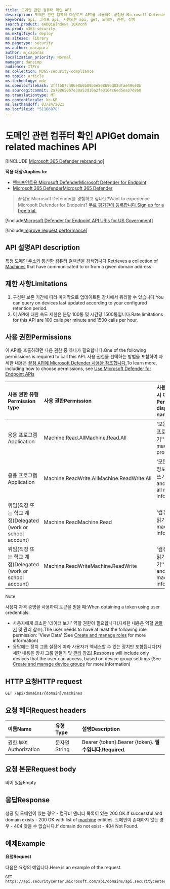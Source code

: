 ```yaml
---
title: 도메인 관련 컴퓨터 확인 API
description: 도메인 관련 컴퓨터 다운로드 API를 사용하여 끝점용 Microsoft Defender의 도메인과 통신한 컴퓨터를 다운로드하는 방법을 학습합니다.
keywords: api, 그래프 api, 지원되는 api, get, 도메인, 관련, 장치
search.product: eADQiWindows 10XVcnh
ms.prod: m365-security
ms.mktglfcycl: deploy
ms.sitesec: library
ms.pagetype: security
ms.author: macapara
author: mjcaparas
localization_priority: Normal
manager: dansimp
audience: ITPro
ms.collection: M365-security-compliance
ms.topic: article
ms.technology: mde
ms.openlocfilehash: 3fffb87c486e8b6b89b5e868b96d02dfae496e0b
ms.sourcegitcommit: 2a708650b7e30a53d10a2fe3164c6ed5ea37d868
ms.translationtype: MT
ms.contentlocale: ko-KR
ms.lasthandoff: 03/24/2021
ms.locfileid: "51166878"
---
```

# <a name="get-domain-related-machines-api"></a><span data-ttu-id="e2f52-104">도메인 관련 컴퓨터 확인 API</span><span class="sxs-lookup"><span data-stu-id="e2f52-104">Get domain related machines API</span></span>

[!INCLUDE [Microsoft 365 Defender rebranding](../../includes/microsoft-defender.md)]

<span data-ttu-id="e2f52-105">**적용 대상:**</span><span class="sxs-lookup"><span data-stu-id="e2f52-105">**Applies to:**</span></span>
- [<span data-ttu-id="e2f52-106">엔드포인트용 Microsoft Defender</span><span class="sxs-lookup"><span data-stu-id="e2f52-106">Microsoft Defender for Endpoint</span></span>](https://go.microsoft.com/fwlink/p/?linkid=2154037)
- [<span data-ttu-id="e2f52-107">Microsoft 365 Defender</span><span class="sxs-lookup"><span data-stu-id="e2f52-107">Microsoft 365 Defender</span></span>](https://go.microsoft.com/fwlink/?linkid=2118804)

> <span data-ttu-id="e2f52-108">끝점용 Microsoft Defender를 경험하고 싶나요?</span><span class="sxs-lookup"><span data-stu-id="e2f52-108">Want to experience Microsoft Defender for Endpoint?</span></span> [<span data-ttu-id="e2f52-109">무료 평가판에 등록합니다.</span><span class="sxs-lookup"><span data-stu-id="e2f52-109">Sign up for a free trial.</span></span>](https://www.microsoft.com/microsoft-365/windows/microsoft-defender-atp?ocid=docs-wdatp-exposedapis-abovefoldlink) 

[!include[Microsoft Defender for Endpoint API URIs for US Government](../../includes/microsoft-defender-api-usgov.md)]

[!include[Improve request performance](../../includes/improve-request-performance.md)]


## <a name="api-description"></a><span data-ttu-id="e2f52-110">API 설명</span><span class="sxs-lookup"><span data-stu-id="e2f52-110">API description</span></span>
<span data-ttu-id="e2f52-111">특정 도메인 [주소와](machine.md) 통신한 컴퓨터 컬렉션을 검색합니다.</span><span class="sxs-lookup"><span data-stu-id="e2f52-111">Retrieves a collection of [Machines](machine.md) that have communicated to or from a given domain address.</span></span>


## <a name="limitations"></a><span data-ttu-id="e2f52-112">제한 사항</span><span class="sxs-lookup"><span data-stu-id="e2f52-112">Limitations</span></span>
1. <span data-ttu-id="e2f52-113">구성된 보존 기간에 따라 마지막으로 업데이트된 장치에서 쿼리할 수 있습니다.</span><span class="sxs-lookup"><span data-stu-id="e2f52-113">You can query on devices last updated according to your configured retention period.</span></span>
2. <span data-ttu-id="e2f52-114">이 API에 대한 속도 제한은 분당 100통 및 시간당 1500통입니다.</span><span class="sxs-lookup"><span data-stu-id="e2f52-114">Rate limitations for this API are 100 calls per minute and 1500 calls per hour.</span></span>


## <a name="permissions"></a><span data-ttu-id="e2f52-115">사용 권한</span><span class="sxs-lookup"><span data-stu-id="e2f52-115">Permissions</span></span>
<span data-ttu-id="e2f52-116">이 API를 호출하려면 다음 권한 중 하나가 필요합니다.</span><span class="sxs-lookup"><span data-stu-id="e2f52-116">One of the following permissions is required to call this API.</span></span> <span data-ttu-id="e2f52-117">사용 권한을 선택하는 방법을 포함하여 자세한 내용은 [끝점 API에 Microsoft Defender 사용을 참조합니다.](apis-intro.md)</span><span class="sxs-lookup"><span data-stu-id="e2f52-117">To learn more, including how to choose permissions, see [Use Microsoft Defender for Endpoint APIs](apis-intro.md)</span></span>

<span data-ttu-id="e2f52-118">사용 권한 유형</span><span class="sxs-lookup"><span data-stu-id="e2f52-118">Permission type</span></span> |   <span data-ttu-id="e2f52-119">사용 권한</span><span class="sxs-lookup"><span data-stu-id="e2f52-119">Permission</span></span>  |   <span data-ttu-id="e2f52-120">사용 권한 표시 이름</span><span class="sxs-lookup"><span data-stu-id="e2f52-120">Permission display name</span></span>
:---|:---|:---
<span data-ttu-id="e2f52-121">응용 프로그램</span><span class="sxs-lookup"><span data-stu-id="e2f52-121">Application</span></span> |   <span data-ttu-id="e2f52-122">Machine.Read.All</span><span class="sxs-lookup"><span data-stu-id="e2f52-122">Machine.Read.All</span></span> |  <span data-ttu-id="e2f52-123">'모든 컴퓨터 프로필 읽기'</span><span class="sxs-lookup"><span data-stu-id="e2f52-123">'Read all machine profiles'</span></span>
<span data-ttu-id="e2f52-124">응용 프로그램</span><span class="sxs-lookup"><span data-stu-id="e2f52-124">Application</span></span> |   <span data-ttu-id="e2f52-125">Machine.ReadWrite.All</span><span class="sxs-lookup"><span data-stu-id="e2f52-125">Machine.ReadWrite.All</span></span> | <span data-ttu-id="e2f52-126">'모든 컴퓨터 정보 읽기 및 쓰기'</span><span class="sxs-lookup"><span data-stu-id="e2f52-126">'Read and write all machine information'</span></span>
<span data-ttu-id="e2f52-127">위임(직장 또는 학교 계정)</span><span class="sxs-lookup"><span data-stu-id="e2f52-127">Delegated (work or school account)</span></span> | <span data-ttu-id="e2f52-128">Machine.Read</span><span class="sxs-lookup"><span data-stu-id="e2f52-128">Machine.Read</span></span> | <span data-ttu-id="e2f52-129">'컴퓨터 정보 읽기'</span><span class="sxs-lookup"><span data-stu-id="e2f52-129">'Read machine information'</span></span>
<span data-ttu-id="e2f52-130">위임(직장 또는 학교 계정)</span><span class="sxs-lookup"><span data-stu-id="e2f52-130">Delegated (work or school account)</span></span> | <span data-ttu-id="e2f52-131">Machine.ReadWrite</span><span class="sxs-lookup"><span data-stu-id="e2f52-131">Machine.ReadWrite</span></span> | <span data-ttu-id="e2f52-132">'컴퓨터 정보 읽기 및 쓰기'</span><span class="sxs-lookup"><span data-stu-id="e2f52-132">'Read and write machine information'</span></span>

>[!Note]
> <span data-ttu-id="e2f52-133">사용자 자격 증명을 사용하여 토큰을 얻을 때:</span><span class="sxs-lookup"><span data-stu-id="e2f52-133">When obtaining a token using user credentials:</span></span>
>- <span data-ttu-id="e2f52-134">사용자에게 최소한 '데이터 보기' 역할 권한이 필요합니다(자세한 내용은 역할 [만들기](user-roles.md) 및 관리 참조).</span><span class="sxs-lookup"><span data-stu-id="e2f52-134">The user needs to have at least the following role permission: 'View Data' (See [Create and manage roles](user-roles.md) for more information)</span></span>
>- <span data-ttu-id="e2f52-135">응답에는 장치 그룹 설정에 따라 사용자가 액세스할 수 있는 장치만 포함됩니다(자세한 내용은 장치 그룹 만들기 및 [관리](machine-groups.md) 참조).</span><span class="sxs-lookup"><span data-stu-id="e2f52-135">Response will include only devices that the user can access, based on device group settings (See [Create and manage device groups](machine-groups.md) for more information)</span></span>

## <a name="http-request"></a><span data-ttu-id="e2f52-136">HTTP 요청</span><span class="sxs-lookup"><span data-stu-id="e2f52-136">HTTP request</span></span>
```http
GET /api/domains/{domain}/machines
```

## <a name="request-headers"></a><span data-ttu-id="e2f52-137">요청 헤더</span><span class="sxs-lookup"><span data-stu-id="e2f52-137">Request headers</span></span>

<span data-ttu-id="e2f52-138">이름</span><span class="sxs-lookup"><span data-stu-id="e2f52-138">Name</span></span> | <span data-ttu-id="e2f52-139">유형</span><span class="sxs-lookup"><span data-stu-id="e2f52-139">Type</span></span> | <span data-ttu-id="e2f52-140">설명</span><span class="sxs-lookup"><span data-stu-id="e2f52-140">Description</span></span>
:---|:---|:---
<span data-ttu-id="e2f52-141">권한 부여</span><span class="sxs-lookup"><span data-stu-id="e2f52-141">Authorization</span></span> | <span data-ttu-id="e2f52-142">문자열</span><span class="sxs-lookup"><span data-stu-id="e2f52-142">String</span></span> | <span data-ttu-id="e2f52-143">Bearer {token}.</span><span class="sxs-lookup"><span data-stu-id="e2f52-143">Bearer {token}.</span></span> <span data-ttu-id="e2f52-144">**필수입니다**.</span><span class="sxs-lookup"><span data-stu-id="e2f52-144">**Required**.</span></span>


## <a name="request-body"></a><span data-ttu-id="e2f52-145">요청 본문</span><span class="sxs-lookup"><span data-stu-id="e2f52-145">Request body</span></span>
<span data-ttu-id="e2f52-146">비어 있음</span><span class="sxs-lookup"><span data-stu-id="e2f52-146">Empty</span></span>

## <a name="response"></a><span data-ttu-id="e2f52-147">응답</span><span class="sxs-lookup"><span data-stu-id="e2f52-147">Response</span></span>
<span data-ttu-id="e2f52-148">성공 및 도메인이 있는 경우 - 컴퓨터 [](machine.md) 엔터티 목록이 있는 200 OK.</span><span class="sxs-lookup"><span data-stu-id="e2f52-148">If successful and domain exists - 200 OK with list of [machine](machine.md) entities.</span></span> <span data-ttu-id="e2f52-149">도메인이 존재하지 않는 경우 - 404 찾을 수 없습니다.</span><span class="sxs-lookup"><span data-stu-id="e2f52-149">If domain do not exist - 404 Not Found.</span></span>


## <a name="example"></a><span data-ttu-id="e2f52-150">예제</span><span class="sxs-lookup"><span data-stu-id="e2f52-150">Example</span></span>

<span data-ttu-id="e2f52-151">**요청**</span><span class="sxs-lookup"><span data-stu-id="e2f52-151">**Request**</span></span>

<span data-ttu-id="e2f52-152">다음은 요청의 예입니다.</span><span class="sxs-lookup"><span data-stu-id="e2f52-152">Here is an example of the request.</span></span>

```http
GET https://api.securitycenter.microsoft.com/api/domains/api.securitycenter.microsoft.com/machines
```
